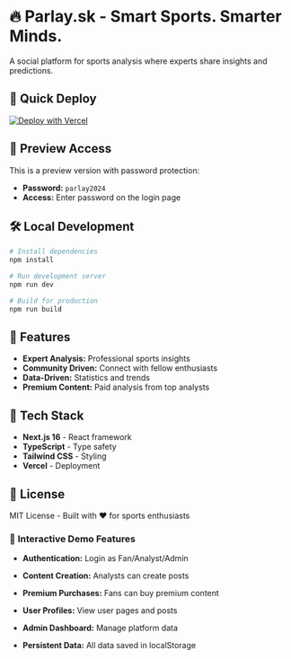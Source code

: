 ﻿# 🔥 Parlay.sk - Smart Sports. Smarter Minds.

A social platform for sports analysis where experts share insights and predictions.

## 🚀 Quick Deploy

[![Deploy with Vercel](https://vercel.com/button)](https://vercel.com/new/clone?repository-url=https://github.com/YOUR_USERNAME/parlay-demo)

## 🔐 Preview Access

This is a preview version with password protection:

- **Password:** `parlay2024`
- **Access:** Enter password on the login page

## 🛠️ Local Development

```bash
# Install dependencies
npm install

# Run development server
npm run dev

# Build for production
npm run build
```

## 📱 Features

- **Expert Analysis:** Professional sports insights
- **Community Driven:** Connect with fellow enthusiasts
- **Data-Driven:** Statistics and trends
- **Premium Content:** Paid analysis from top analysts

## 🎨 Tech Stack

- **Next.js 16** - React framework
- **TypeScript** - Type safety
- **Tailwind CSS** - Styling
- **Vercel** - Deployment

## 📄 License

MIT License - Built with ❤️ for sports enthusiasts

### 🎯 **Interactive Demo Features**

- **Authentication:** Login as Fan/Analyst/Admin
- **Content Creation:** Analysts can create posts
- **Premium Purchases:** Fans can buy premium content
- **User Profiles:** View user pages and posts
- **Admin Dashboard:** Manage platform data

- **Persistent Data:** All data saved in localStorage
